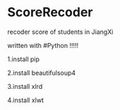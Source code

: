 # ScoreRecoder
recoder score of students in JiangXi



written with #Python !!!!!

1.install pip

2.install beautifulsoup4

3.install xlrd

4.install xlwt
